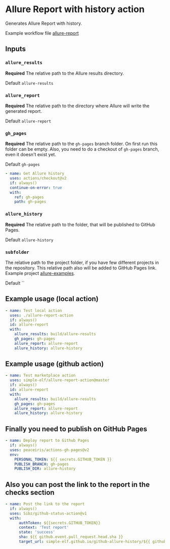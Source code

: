 # Allure Report with history action

Generates Allure Report with history.

Example workflow file [allure-report](https://github.com/simple-elf/allure-report-action/blob/master/.github/workflows/allure-report.yml)

## Inputs

### `allure_results`

**Required** The relative path to the Allure results directory.

Default `allure-results`

### `allure_report`

**Required** The relative path to the directory where Allure will write the generated report.

Default `allure-report`

### `gh_pages`

**Required** The relative path to the `gh-pages` branch folder. On first run this folder can be empty.
Also, you need to do a checkout of `gh-pages` branch, even it doesn't exist yet.

Default `gh-pages`

```yaml
- name: Get Allure history
  uses: actions/checkout@v2
  if: always()
  continue-on-error: true
  with:
    ref: gh-pages
    path: gh-pages
```

### `allure_history`

**Required** The relative path to the folder, that will be published to GitHub Pages.

Default `allure-history`

### `subfolder`

The relative path to the project folder, if you have few different projects in the repository.
This relative path also will be added to GitHub Pages link. Example project [allure-examples](https://github.com/simple-elf/allure-examples).

Default ``

## Example usage (local action)

```yaml
- name: Test local action
  uses: ./allure-report-action
  if: always()
  id: allure-report
  with:
    allure_results: build/allure-results
    gh_pages: gh-pages
    allure_report: allure-report
    allure_history: allure-history
```

## Example usage (github action)

```yaml
- name: Test marketplace action
  uses: simple-elf/allure-report-action@master
  if: always()
  id: allure-report
  with:
    allure_results: build/allure-results
    gh_pages: gh-pages
    allure_report: allure-report
    allure_history: allure-history
```

## Finally you need to publish on GitHub Pages

```yaml
- name: Deploy report to Github Pages
  if: always()
  uses: peaceiris/actions-gh-pages@v2
  env:
    PERSONAL_TOKEN: ${{ secrets.GITHUB_TOKEN }}
    PUBLISH_BRANCH: gh-pages
    PUBLISH_DIR: allure-history
```

## Also you can post the link to the report in the checks section

```yaml
- name: Post the link to the report
  if: always()
  uses: Sibz/github-status-action@v1
  with: 
      authToken: ${{secrets.GITHUB_TOKEN}}
      context: 'Test report'
      state: 'success'
      sha: ${{ github.event.pull_request.head.sha }}
      target_url: simple-elf.github.io/github-allure-history/${{ github.run_number }}
```
